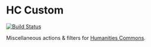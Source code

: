 # HC Custom

[![Build Status](https://travis-ci.org/mlaa/hc-custom)](https://travis-ci.org/mlaa/hc-custom)

Miscellaneous actions & filters for [Humanities Commons](https://hcommons.org).
